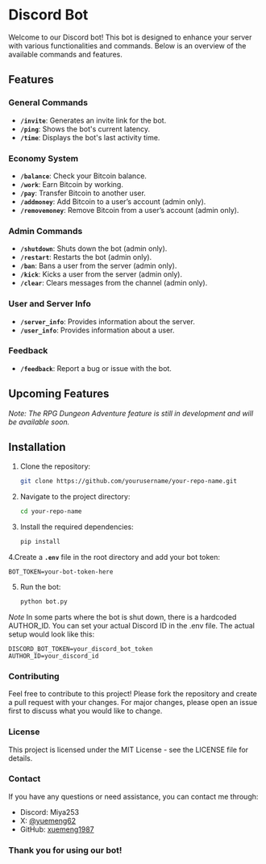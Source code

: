 # Discord Bot

Welcome to our Discord bot! This bot is designed to enhance your server with various functionalities and commands. Below is an overview of the available commands and features.

## **Features**

### **General Commands**
- **`/invite`**: Generates an invite link for the bot.
- **`/ping`**: Shows the bot's current latency.
- **`/time`**: Displays the bot's last activity time.

### **Economy System**
- **`/balance`**: Check your Bitcoin balance.
- **`/work`**: Earn Bitcoin by working.
- **`/pay`**: Transfer Bitcoin to another user.
- **`/addmoney`**: Add Bitcoin to a user’s account (admin only).
- **`/removemoney`**: Remove Bitcoin from a user’s account (admin only).

### **Admin Commands**
- **`/shutdown`**: Shuts down the bot (admin only).
- **`/restart`**: Restarts the bot (admin only).
- **`/ban`**: Bans a user from the server (admin only).
- **`/kick`**: Kicks a user from the server (admin only).
- **`/clear`**: Clears messages from the channel (admin only).

### **User and Server Info**
- **`/server_info`**: Provides information about the server.
- **`/user_info`**: Provides information about a user.

### **Feedback**
- **`/feedback`**: Report a bug or issue with the bot.

## **Upcoming Features**

*Note: The RPG Dungeon Adventure feature is still in development and will be available soon.*

## **Installation**

1. Clone the repository:
   ```bash
   git clone https://github.com/yourusername/your-repo-name.git
   ```
2. Navigate to the project directory:
   ```bash
   cd your-repo-name
   ```
3. Install the required dependencies:
   ```bash
   pip install
   ```
4.Create a **`.env`** file in the root directory and add your bot token:
   ```env
   BOT_TOKEN=your-bot-token-here
   ```
5. Run the bot:
   ```bash
   python bot.py
   ```
*Note*
In some parts where the bot is shut down, there is a hardcoded AUTHOR_ID. You can set your actual Discord ID in the .env file. The actual setup would look like this:
```.env
DISCORD_BOT_TOKEN=your_discord_bot_token
AUTHOR_ID=your_discord_id
```

### Contributing
Feel free to contribute to this project! Please fork the repository and create a pull request with your changes. For major changes, please open an issue first to discuss what you would like to change.

### License
This project is licensed under the MIT License - see the LICENSE file for details.

### Contact
If you have any questions or need assistance, you can contact me through:

- Discord: Miya253
- X: [@yuemeng62](https://x.com/yuemeng200)
- GitHub: [xuemeng1987](https://github.com/xuemeng1987)

### Thank you for using our bot!
